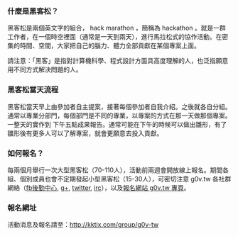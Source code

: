 ### 什麼是黑客松？
黑客松是兩個英文字的組合， hack marathon ，簡稱為 hackathon 。就是一群工作者，在一個時空裡面（通常是一天到兩天），進行馬拉松式的協作活動。在密集的時間、空間，大家把自己的腦力、體力全部貢獻在某個專案上面。

請注意：「黑客」是指對計算機科學、程式設計方面具高度理解的人，也泛指願意用不同方式解決問題的人。

### 黑客松當天流程

黑客松當天早上由參加者自主提案，接著每個參加者自我介紹。之後就各自分組。通常以專業分部門，每個部門是不同的專業，以專案的方式在那一天做那個專案。一整天的實作到
下午五點成果報告。通常可能在下午的時候可以做出雛形，有了雛形後有更多人可以了解專案，就會更願意去投入貢獻。

### 如何報名？

每兩個月舉行一次大型黑客松（70-110人），活動前兩週會開放線上報名。期間各組、個別成員也會不定期發起小型黑客松（15-30人），可密切注意 g0v.tw 各社群網絡（[fb後勤中心](https://www.facebook.com/groups/g0v.general/), [g+](https://plus.google.com/+g0vTW/posts), [twitter](https://twitter.com/g0vtw), [irc](http://hack.g0v.tw/irc)），以及[報名網站 g0v.tw 專頁](http://kktix.com/group/g0v-tw)。

### 報名網址

活動消息及報名請至：http://kktix.com/group/g0v-tw
